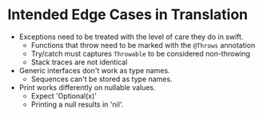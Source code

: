 # Intended Edge Cases in Translation

- Exceptions need to be treated with the level of care they do in swift.
    - Functions that throw need to be marked with the `@Throws` annotation
    - Try/catch must captures `Throwable` to be considered non-throwing
    - Stack traces are not identical
- Generic interfaces don't work as type names.
    - Sequences can't be stored as type names. 
- Print works differently on nullable values.
    - Expect 'Optional(x)'
    - Printing a null results in 'nil'.